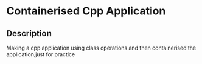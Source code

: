 # Containerised Cpp Application
## Description
Making a cpp application using class operations and then containerised the application,just for practice